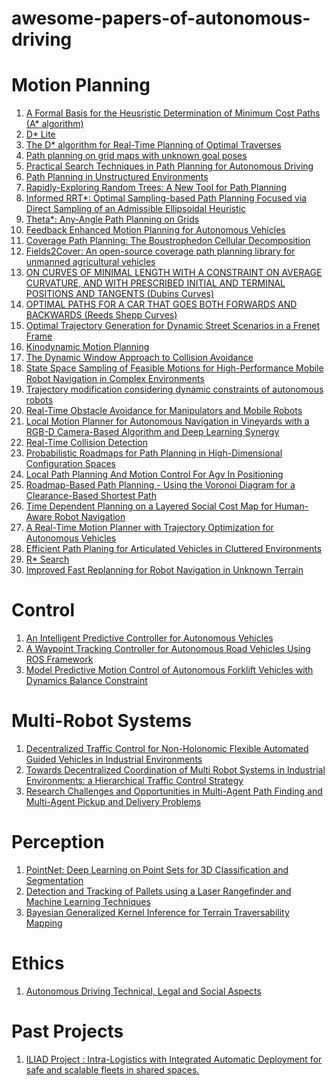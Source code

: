 # awesome-papers-of-autonomous-driving

# Motion Planning 
1) <a href="http://ai.stanford.edu/users/nilsson/OnlinePubs-Nils/PublishedPapers/astar.pdf" target="_blank">A Formal Basis for the Heusristic Determination of Minimum Cost Paths (A* algorithm) </a> 
2) <a href="http://idm-lab.org/bib/abstracts/papers/aaai02b.pdf" target="_blank">D* Lite</a>
3) <a href="https://www.ri.cmu.edu/pub_files/pub3/stentz_anthony__tony__1994_2/stentz_anthony__tony__1994_2.pdf" target="_blank">The D* algorithm for Real-Time Planning of Optimal Traverses</a>
4) <a href="https://ieeexplore.ieee.org/document/6728269" target="_blank">Path planning on grid maps with unknown goal poses</a>
5) <a href="https://ai.stanford.edu/~ddolgov/papers/dolgov_gpp_stair08.pdf" target="_blank">Practical Search Techniques in Path Planning for Autonomous Driving</a>
6) <a href="https://www.researchgate.net/publication/337719881_Path_Planning_in_Unstructured_Environments_A_Real-time_Hybrid_A_Implementation_for_Fast_and_Deterministic_Path_Generation_for_the_KTH_Research_Concept_Vehicle" target="_blank">Path Planning in
Unstructured Environments </a>
7) <a href="http://msl.cs.illinois.edu/~lavalle/papers/Lav98c.pdf" target="_blank">Rapidly-Exploring Random Trees: A New Tool for Path Planning</a>
8) <a href="https://arxiv.org/pdf/1404.2334.pdf" target="_blank">Informed RRT*: Optimal Sampling-based Path Planning Focused via Direct Sampling of an Admissible Ellipsoidal Heuristic</a>
9) <a href="https://arxiv.org/pdf/1401.3843.pdf" target="_blank">Theta*: Any-Angle Path Planning on Grids</a>
10) <a href="https://arxiv.org/pdf/2007.05794.pdf" target="_blank">Feedback Enhanced Motion Planning for Autonomous Vehicles</a>
11) <a href="https://www.ri.cmu.edu/pub_files/pub4/choset_howie_1997_3/choset_howie_1997_3.pdf" target="_blank">Coverage Path Planning: The Boustrophedon Cellular Decomposition</a>
12) <a href="https://arxiv.org/pdf/2210.07838.pdf" target="_blank">Fields2Cover: An open-source coverage path planning library for unmanned agricultural vehicles</a>
13) <a href="https://www.jstor.org/stable/2372560" target="_blank">ON CURVES OF MINIMAL LENGTH WITH A CONSTRAINT ON AVERAGE CURVATURE, AND WITH PRESCRIBED INITIAL AND TERMINAL POSITIONS AND TANGENTS (Dubins Curves)</a>
14) <a href="https://www.google.com/url?sa=t&rct=j&q=&esrc=s&source=web&cd=&ved=2ahUKEwiGydKz_N3-AhVq9zgGHQ0QDMEQFnoECA4QAQ&url=https%3A%2F%2Fprojecteuclid.org%2Fjournals%2Fpacific-journal-of-mathematics%2Fvolume-145%2Fissue-2%2FOptimal-paths-for-a-car-that-goes-both-forwards-and%2Fpjm%2F1102645450.pdf&usg=AOvVaw1VAOI7f5K-LGIAdjoUANcQ" target="_blank">OPTIMAL PATHS FOR A CAR THAT GOES BOTH FORWARDS AND BACKWARDS (Reeds Shepp Curves)</a>
15) <a href="https://www.researchgate.net/profile/Moritz-Werling/publication/224156269_Optimal_Trajectory_Generation_for_Dynamic_Street_Scenarios_in_a_Frenet_Frame/links/54f749df0cf210398e9277af/Optimal-Trajectory-Generation-for-Dynamic-Street-Scenarios-in-a-Frenet-Frame.pdf" target="_blank">Optimal Trajectory Generation for Dynamic Street Scenarios in a Frenet Frame</a>
16) <a href="https://dl.acm.org/doi/pdf/10.1145/174147.174150" target="_blank">Kinodynamic  Motion  Planning</a>
17) <a href="https://www.ri.cmu.edu/pub_files/pub1/fox_dieter_1997_1/fox_dieter_1997_1.pdf" target="_blank">The Dynamic Window Approach to Collision Avoidance</a>
18) <a href="https://www.ri.cmu.edu/pub_files/pub4/howard_thomas_2008_1/howard_thomas_2008_1.pdf" target="_blank">State Space Sampling of Feasible Motions for High-Performance Mobile Robot Navigation in Complex Environments</a>
19)  <a href="http://files.davidqiu.com/research/paper/2012_rosmann_TEB%20Planner%20Trajectory%20modification%20considering%20dynamic%20constraints%20of%20autonomous%20robots%20%5BROBOTIK%202012%5D.pdf" target="_blank">Trajectory modification considering dynamic constraints of autonomous robots</a>
20) <a href="https://khatib.stanford.edu/publications/pdfs/Khatib_1986_IJRR.pdf" target="_blank">Real-Time Obstacle Avoidance for Manipulators and Mobile Robots </a>
21) <a href="https://arxiv.org/pdf/2005.12815.pdf" target="_blank">Local Motion Planner for Autonomous Navigation in Vineyards with a RGB-D Camera-Based Algorithm and Deep Learning Synergy</a>
22) <a href="http://www.r-5.org/files/books/computers/algo-list/realtime-3d/Christer_Ericson-Real-Time_Collision_Detection-EN.pdf" target="_blank">Real-Time Collision Detection</a>
23) <a href="https://www.cs.cmu.edu/~motionplanning/papers/sbp_papers/PRM/prmbasic_01.pdf" target="_blank">Probabilistic Roadmaps for Path Planning in High-Dimensional Configuration Spaces</a>
24) <a href="https://ieeexplore.ieee.org/document/637936" target="_blank">Local Path Planning And Motion Control For Agv In Positioning</a>
25) <a href="https://www.researchgate.net/publication/3344960_Roadmap-Based_Path_Planning_-_Using_the_Voronoi_Diagram_for_a_Clearance-Based_Shortest_Path" target="_blank">Roadmap-Based Path Planning - Using the Voronoi Diagram for a Clearance-Based Shortest Path</a>
26) <a href="http://ais.informatik.uni-freiburg.de/publications/papers/kollmitz15ecmr.pdf" target="_blank">Time Dependent Planning on a Layered Social Cost Map for Human-Aware Robot Navigation</a>
27) <a href="https://www.ri.cmu.edu/pub_files/2012/5/ICRA12_xuwd_Final.pdf" target="_blank">A Real-Time Motion Planner with Trajectory Optimization for Autonomous Vehicles</a>
28) <a href="https://www.mdpi.com/1424-8220/20/23/6821" target="_blank">Efficient Path Planing for Articulated Vehicles in Cluttered Environments</a>
29) <a href="https://www.cs.cmu.edu/~maxim/files/rstar_aaai08.pdf" target="_blank">R* Search</a>
30) <a href="https://www.cs.cmu.edu/~maxim/files/dlite_tro05.pdf" target="_blank">Improved Fast Replanning for Robot Navigation in Unknown Terrain</a>

# Control 
1) <a href="https://apps.dtic.mil/sti/pdfs/ADA282852.pdf" target="_blank">An Intelligent Predictive Controller for Autonomous Vehicles</a>
2) <a href="https://www.mdpi.com/1424-8220/20/14/4062" target="_blank">A Waypoint Tracking Controller for Autonomous
Road Vehicles Using ROS Framework</a>
3) <a href="https://people.eng.unimelb.edu.au/alirezam/PDF/ICARCV2016_MPMC.pdf" target="_blank">Model Predictive Motion Control of Autonomous
Forklift Vehicles with Dynamics Balance Constraint</a>

# Multi-Robot Systems 
1) <a href="https://www.tandfonline.com/doi/abs/10.1163/016918611X563283" target="_blank">Decentralized Traffic Control for Non-Holonomic Flexible Automated Guided Vehicles in Industrial Environments</a>
2) <a href="https://ieeexplore.ieee.org/document/6646110" target="_blank">Towards Decentralized Coordination of Multi Robot Systems in Industrial Environments: a Hierarchical Traffic Control Strategy</a>
3) <a href="http://www.orensalzman.com/docs/AAMAS20.pdf" target="_blank">Research Challenges and Opportunities in Multi-Agent Path Finding and Multi-Agent Pickup and Delivery Problems</a>

# Perception
1) <a href="https://arxiv.org/pdf/1612.00593.pdf" target="_blank">PointNet: Deep Learning on Point Sets for 3D Classification and Segmentation</a>
2) <a href="https://inria.hal.science/hal-02557329/document" target="_blank">Detection and Tracking of Pallets using a Laser Rangefinder and Machine Learning Techniques</a>
3) <a href="http://proceedings.mlr.press/v87/shan18a/shan18a.pdf" target="_blank">Bayesian Generalized Kernel Inference for Terrain Traversability Mapping</a>

# Ethics
1) <a href="https://typeset.io/pdf/autonomous-driving-technical-legal-and-social-aspects-488md5hik9.pdf" target="_blank">Autonomous Driving Technical, Legal and Social Aspects </a>

# Past Projects 
1) <a href="https://iliad-project.eu/" target="_blank">ILIAD Project : Intra-Logistics with Integrated Automatic Deployment for safe and scalable fleets in shared spaces.  </a>



